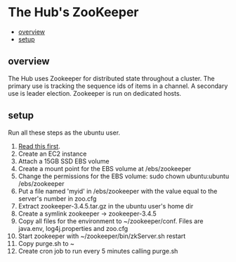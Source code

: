 The Hub's ZooKeeper
=======

* [overview](#overview)
* [setup](#setup)

## overview

The Hub uses Zookeeper for distributed state throughout a cluster.
The primary use is tracking the sequence ids of items in a channel.
A secondary use is leader election.
Zookeeper is run on dedicated hosts. 

## setup

Run all these steps as the ubuntu user.

1. [Read this first](#http://zookeeper.apache.org/doc/trunk/zookeeperAdmin.html#sc_zkMulitServerSetup).
2. Create an EC2 instance 
3. Attach a 15GB SSD EBS volume
4. Create a mount point for the EBS volume at /ebs/zookeeper
5. Change the permissions for the EBS volume: sudo chown ubuntu:ubuntu /ebs/zookeeper
6. Put a file named 'myid' in /ebs/zookeeper with the value equal to the server's number in zoo.cfg 
7. Extract zookeeper-3.4.5.tar.gz in the ubuntu user's home dir
8. Create a symlink zookeeper -> zookeeper-3.4.5
9. Copy all files for the environment to ~/zookeeper/conf.  Files are java.env, log4j.properties and zoo.cfg
10. Start zookeeper with ~/zookeeper/bin/zkServer.sh restart
11. Copy purge.sh to ~
12. Create cron job to run every 5 minutes calling purge.sh

